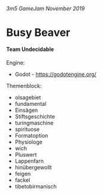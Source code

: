 ###### 3m5 GameJam November 2019
# Busy Beaver
#### Team Undecidable

Engine:
- Godot - https://godotengine.org/

Themenblock:
- olsagebiet
- fundamental
- Einsägen
- Stiftsgeschichte
- turingmaschine
- spirituose
- Formatoption
- Physiologe
- wich
- Pluswert
- Lappenfarn
- hinübergewollt
- feigen
- fackel
- tibetobirmanisch